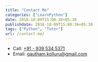 ```yaml
---
title: "Contact Me"
categories: ["LearnPython"]
date: 2018-10-09T15:00:36+05:30
publishdate: 2018-10-09T15:00:36+05:30
tags: ["Python", "Tutor"]
url: /contact-me/
---
```


<!-- I love and enjoy teaching and have been teaching python since 6 years now on various platforms / events like:

* [Chegg.com](https://www.chegg.com) - Trainer for Java and Python

* [Pythonworkshops.com](http://pythonworkshops.com) - workshop in association with Andhra Pradesh State Start-Ups Association

* [Coding Sastra](https://www.codingsastra.com/our_team/sai-gautham-kolluru/) - In-house Trainer

* [Talent Sprint](https://www.talentsprint.com/) - Consultant
    - Trained hundreds on Python, Django and Machine Learning
    - Trained around 300 of TCS's college recruits on Python (incl Numpy, Pandas and Scikit Learn) and Machine Learning

For any information: -->

* Call: <a href="tel:+919395345371">+91 - 939 534 5371</a>
* Email: <a href="mailto:gautham.kolluru@gmail.com">gautham.kolluru@gmail.com</a>
